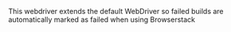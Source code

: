 This webdriver extends the default WebDriver so failed builds are automatically marked as failed when using Browserstack